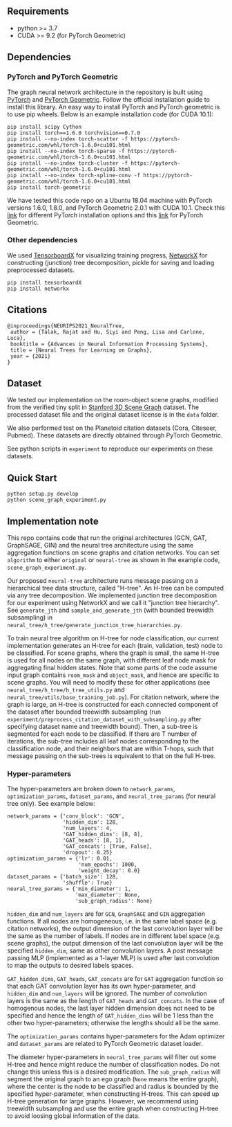 ## Requirements
- python >= 3.7
- CUDA >= 9.2 (for PyTorch Geometric)

## Dependencies
### PyTorch and PyTorch Geometric
The graph neural network architecture in the repository is built using [PyTorch](https://pytorch.org/get-started/locally/) 
and [PyTorch Geometric](https://pytorch-geometric.readthedocs.io/en/latest/index.html). 
Follow the official installation guide to install this library. 
An easy way to install PyTorch and PyTorch geometric is to use pip wheels. 
Below is an example installation code (for CUDA 10.1):
```
pip install scipy Cython
pip install torch==1.6.0 torchvision==0.7.0
pip install --no-index torch-scatter -f https://pytorch-geometric.com/whl/torch-1.6.0+cu101.html
pip install --no-index torch-sparse -f https://pytorch-geometric.com/whl/torch-1.6.0+cu101.html
pip install --no-index torch-cluster -f https://pytorch-geometric.com/whl/torch-1.6.0+cu101.html
pip install --no-index torch-spline-conv -f https://pytorch-geometric.com/whl/torch-1.6.0+cu101.html
pip install torch-geometric
```
We have tested this code repo on a Ubuntu 18.04 machine with PyTorch versions 1.6.0, 1.8.0, and PyTorch Geometric 2.0.1 with CUDA 10.1.
Check this [link](https://pytorch.org/get-started/previous-versions/) for different PyTorch installation options and this [link](https://github.com/benedekrozemberczki/pytorch_geometric_temporal) for PyTorch Geometric.

### Other dependencies
We used [TensorboardX](https://tensorboardx.readthedocs.io/en/latest/index.html) for visualizing training progress, 
[NetworkX](https://networkx.org/) for constructing (junction) tree decomposition, pickle for saving and loading preprocessed
datasets.
```
pip install tensorboardX
pip install networkx
```

## Citations
```
@inproceedings{NEURIPS2021_NeuralTree,
 author = {Talak, Rajat and Hu, Siyi and Peng, Lisa and Carlone, Luca},
 booktitle = {Advances in Neural Information Processing Systems},
 title = {Neural Trees for Learning on Graphs},
 year = {2021}
}
```

## Dataset
We tested our implementation on the room-object scene graphs, modified from the verified tiny split in [Stanford 3D Scene Graph](https://3dscenegraph.stanford.edu/) dataset.
The processed dataset file and the original dataset license is in the `data` folder.

We also performed test on the Planetoid citation datasets (Cora, Citeseer, Pubmed). These datasets are directly obtained through PyTorch Geometric. 

See python scripts in `experiment` to reproduce our experiments on these datasets.

## Quick Start
```
python setup.py develop
python scene_graph_experiment.py
```

## Implementation note
This repo contains code that run the original architectures (GCN, GAT, GraphSAGE, GIN) and the neural tree architecture 
using the same aggregation functions on scene graphs and citation networks. 
You can set `algorithm` to either `original` or `neural-tree` as shown in the example code, `scene_graph_experiment.py`.

Our proposed `neural-tree` architecture runs message passing on a hierarchical tree data structure, called "H-tree".
An H-tree can be computed via any tree decomposition.
We implemented junction tree decomposition for our experiment using NetworkX and we call it "junction tree hierarchy".
See `generate_jth` and `sample_and_generate_jth` (with bounded treewidth subsampling) in 
`neural_tree/h_tree/generate_junction_tree_hierarchies.py`.

To train neural tree algorithm on H-tree for node classification, our current implementation generates an H-tree for 
each (train, validation, test) node to be classified. For scene graphs, where the graph is small, the same H-tree is 
used for all nodes on the same graph, with different leaf node mask for aggregating final hidden states. 
Note that some parts of the code assume input graph contains `room_mask` and `object_mask`, and hence are specific to 
scene graphs. You will need to modify these for other applications (see `neural_tree/h_tree/h_tree_utils.py` and 
`neural_tree/utils/base_training_job.py`).
For citation network, where the graph is large, an H-tree is constructed for each connected component of the dataset 
after bounded treewidth subsampling (run `experiment/preprocess_citation_dataset_with_subsampling.py` after specifying 
dataset name and treewidth bound). 
Then, a sub-tree is segmented for each node to be classified. 
If there are T number of iterations, the sub-tree includes all leaf nodes corresponding to the classification node, and
their neighbors that are within T-hops, such that message passing on the sub-trees is equivalent to that on the full H-tree.

### Hyper-parameters
The hyper-parameters are broken down to `network_params`, `optimization_params`, `dataset_params`, and 
`neural_tree_params` (for neural tree only). See example below:
```
network_params = {'conv_block': 'GCN',
                  'hidden_dim': 128,
                  'num_layers': 4,
                  'GAT_hidden_dims': [8, 8],
                  'GAT_heads': [8, 1],
                  'GAT_concats': [True, False],
                  'dropout': 0.25}
optimization_params = {'lr': 0.01,
                       'num_epochs': 1000,
                       'weight_decay': 0.0}
dataset_params = {'batch_size': 128,
                  'shuffle': True}
neural_tree_params = {'min_diameter': 1,
                      'max_diameter': None,
                      'sub_graph_radius': None}
```
`hidden_dim` and `num_layers` are for `GCN`, `GraphSAGE` and `GIN` aggregation functions. 
If all nodes are homogeneous, i.e. in the same label space (e.g. citation networks), the output dimension of the last 
convolution layer will be the same as the number of labels.
If nodes are in different label space (e.g. scene graphs), the output dimension of the last convolution layer will be 
the specified `hidden_dim`, same as other convolution layers. A post message passing MLP (implemented as a 1-layer MLP) 
is used after last convolution to map the outputs to desired labels spaces.

`GAT_hidden_dims`, `GAT_heads`, `GAT_concats` are for `GAT` aggregation function so that each GAT convolution layer has 
its own hyper-parameter, and `hidden_dim` and `num_layers` will be ignored. 
The number of convolution layers is the same as the length of `GAT_heads` and `GAT_concats`.
In the case of homogenous nodes, the last layer hidden dimension does not need to be specified and hence the length of 
`GAT_hidden_dims` will be 1 less than the other two hyper-parameters; otherwise the lengths should all be the same.

The `optimization_params` contains hyper-parameters for the Adam optimizer and `dataset_params` are related to 
PyTorch Geometric dataset loader.

The diameter hyper-parameters in `neural_tree_params` will filter out some H-tree and hence might reduce the number of 
classification nodes. Do not change this unless this is a desired modification. 
The `sub_graph_radius` will segment the original graph to an ego graph (`None` means the entire graph), where the center 
is the node to be classified and radius is bounded by the specified hyper-parameter, when constructing H-trees. 
This can speed up H-tree generation for large graphs. However, we recommend using treewidth subsampling and use the 
entire graph when constructing H-tree to avoid loosing global information of the data.

